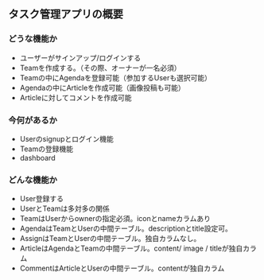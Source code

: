 ## タスク管理アプリの概要
### どうな機能か
- ユーザーがサインアップ/ログインする
- Teamを作成する。（その際、オーナーが一名必須）
- Teamの中にAgendaを登録可能（参加するUserも選択可能）
- Agendaの中にArticleを作成可能（画像投稿も可能）
- Articleに対してコメントを作成可能

### 今何があるか 
- Userのsignupとログイン機能
- Teamの登録機能
- dashboard
### どんな機能か
- User登録する
- UserとTeamは多対多の関係
- TeamはUserからownerの指定必須。iconとnameカラムあり
- AgendaはTeamとUserの中間テーブル。descriptionとtitle設定可。
- AssignはTeamとUserの中間テーブル。独自カラムなし。
- ArticleはAgendaとTeamの中間テーブル。content/ image / titleが独自カラム
- CommentはArticleとUserの中間テーブル。contentが独自カラム